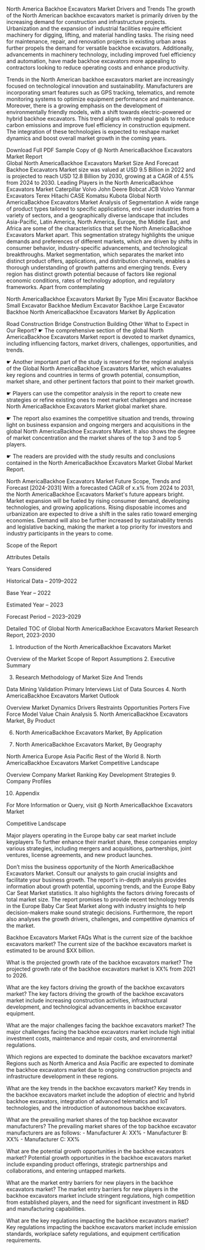 North America Backhoe Excavators Market Drivers and Trends
The growth of the North American backhoe excavators market is primarily driven by the increasing demand for construction and infrastructure projects. Urbanization and the expansion of industrial facilities require efficient machinery for digging, lifting, and material handling tasks. The rising need for maintenance, repair, and renovation projects in existing urban areas further propels the demand for versatile backhoe excavators. Additionally, advancements in machinery technology, including improved fuel efficiency and automation, have made backhoe excavators more appealing to contractors looking to reduce operating costs and enhance productivity.

Trends in the North American backhoe excavators market are increasingly focused on technological innovation and sustainability. Manufacturers are incorporating smart features such as GPS tracking, telematics, and remote monitoring systems to optimize equipment performance and maintenance. Moreover, there is a growing emphasis on the development of environmentally friendly models, with a shift towards electric-powered or hybrid backhoe excavators. This trend aligns with regional goals to reduce carbon emissions and improve fuel efficiency in construction equipment. The integration of these technologies is expected to reshape market dynamics and boost overall market growth in the coming years.

Download Full PDF Sample Copy of @ North AmericaBackhoe Excavators Market Report  
Global North AmericaBackhoe Excavators Market Size And Forecast
Backhoe Excavators Market size was valued at USD 9.5 Billion in 2022 and is projected to reach USD 12.8 Billion by 2030, growing at a CAGR of 4.5% from 2024 to 2030.
Leading Players in the North AmericaBackhoe Excavators Market
Caterpillar
Volvo
John Deere
Bobcat
JCB
Volvo
Yanmar Excavators
Terex
Hitachi
CASE
Komatsu
Kubota
Global North AmericaBackhoe Excavators Market Analysis of Segmentation
A wide range of product types tailored to specific applications, end-user industries from a variety of sectors, and a geographically diverse landscape that includes Asia-Pacific, Latin America, North America, Europe, the Middle East, and Africa are some of the characteristics that set the North AmericaBackhoe Excavators Market apart. This segmentation strategy highlights the unique demands and preferences of different markets, which are driven by shifts in consumer behavior, industry-specific advancements, and technological breakthroughs. Market segmentation, which separates the market into distinct product offers, applications, and distribution channels, enables a thorough understanding of growth patterns and emerging trends. Every region has distinct growth potential because of factors like regional economic conditions, rates of technology adoption, and regulatory frameworks. Apart from contemplating

North AmericaBackhoe Excavators Market By Type
Mini Excavator Backhoe
Small Excavator Backhoe
Medium Excavator Backhoe
Large Excavator Backhoe
North AmericaBackhoe Excavators Market By Application

Road Construction
Bridge Construction
Building
Other
What to Expect in Our Report?
☛ The comprehensive section of the global North AmericaBackhoe Excavators Market report is devoted to market dynamics, including influencing factors, market drivers, challenges, opportunities, and trends.

☛ Another important part of the study is reserved for the regional analysis of the Global North AmericaBackhoe Excavators Market, which evaluates key regions and countries in terms of growth potential, consumption, market share, and other pertinent factors that point to their market growth.

☛ Players can use the competitor analysis in the report to create new strategies or refine existing ones to meet market challenges and increase North AmericaBackhoe Excavators Market global market share.

☛ The report also examines the competitive situation and trends, throwing light on business expansion and ongoing mergers and acquisitions in the global North AmericaBackhoe Excavators Market. It also shows the degree of market concentration and the market shares of the top 3 and top 5 players.

☛ The readers are provided with the study results and conclusions contained in the North AmericaBackhoe Excavators Market Global Market Report.

North AmericaBackhoe Excavators Market Future Scope, Trends and Forecast [2024-2031]
With a forecasted CAGR of x.x% from 2024 to 2031, the North AmericaBackhoe Excavators Market's future appears bright. Market expansion will be fueled by rising consumer demand, developing technologies, and growing applications. Rising disposable incomes and urbanization are expected to drive a shift in the sales ratio toward emerging economies. Demand will also be further increased by sustainability trends and legislative backing, making the market a top priority for investors and industry participants in the years to come.

Scope of the Report

Attributes Details

Years Considered

Historical Data – 2019–2022

Base Year – 2022

Estimated Year – 2023

Forecast Period – 2023–2029

Detailed TOC of Global North AmericaBackhoe Excavators Market Research Report, 2023-2030
1. Introduction of the North AmericaBackhoe Excavators Market

Overview of the Market
Scope of Report
Assumptions
2. Executive Summary

3. Research Methodology of Market Size And Trends

Data Mining
Validation
Primary Interviews
List of Data Sources
4. North AmericaBackhoe Excavators Market Outlook

Overview
Market Dynamics
Drivers
Restraints
Opportunities
Porters Five Force Model
Value Chain Analysis
5. North AmericaBackhoe Excavators Market, By Product

6. North AmericaBackhoe Excavators Market, By Application

7. North AmericaBackhoe Excavators Market, By Geography

North America
Europe
Asia Pacific
Rest of the World
8. North AmericaBackhoe Excavators Market Competitive Landscape

Overview
Company Market Ranking
Key Development Strategies
9. Company Profiles

10. Appendix

For More Information or Query, visit @ North AmericaBackhoe Excavators Market

Competitive Landscape

Major players operating in the Europe baby car seat market include keyplayers To further enhance their market share, these companies employ various strategies, including mergers and acquisitions, partnerships, joint ventures, license agreements, and new product launches.

Don’t miss the business opportunity of the North AmericaBackhoe Excavators Market. Consult our analysts to gain crucial insights and facilitate your business growth.
The report's in-depth analysis provides information about growth potential, upcoming trends, and the Europe Baby Car Seat Market statistics. It also highlights the factors driving forecasts of total market size. The report promises to provide recent technology trends in the Europe Baby Car Seat Market along with industry insights to help decision-makers make sound strategic decisions. Furthermore, the report also analyses the growth drivers, challenges, and competitive dynamics of the market.

Backhoe Excavators Market FAQs
What is the current size of the backhoe excavators market?
The current size of the backhoe excavators market is estimated to be around $XX billion.

What is the projected growth rate of the backhoe excavators market?
The projected growth rate of the backhoe excavators market is XX% from 2021 to 2026.

What are the key factors driving the growth of the backhoe excavators market?
The key factors driving the growth of the backhoe excavators market include increasing construction activities, infrastructural development, and technological advancements in backhoe excavator equipment.

What are the major challenges facing the backhoe excavators market?
The major challenges facing the backhoe excavators market include high initial investment costs, maintenance and repair costs, and environmental regulations.

Which regions are expected to dominate the backhoe excavators market?
Regions such as North America and Asia Pacific are expected to dominate the backhoe excavators market due to ongoing construction projects and infrastructure development in these regions.

What are the key trends in the backhoe excavators market?
Key trends in the backhoe excavators market include the adoption of electric and hybrid backhoe excavators, integration of advanced telematics and IoT technologies, and the introduction of autonomous backhoe excavators.

What are the prevailing market shares of the top backhoe excavator manufacturers?
The prevailing market shares of the top backhoe excavator manufacturers are as follows: - Manufacturer A: XX% - Manufacturer B: XX% - Manufacturer C: XX%

What are the potential growth opportunities in the backhoe excavators market?
Potential growth opportunities in the backhoe excavators market include expanding product offerings, strategic partnerships and collaborations, and entering untapped markets.

What are the market entry barriers for new players in the backhoe excavators market?
The market entry barriers for new players in the backhoe excavators market include stringent regulations, high competition from established players, and the need for significant investment in R&D and manufacturing capabilities.

What are the key regulations impacting the backhoe excavators market?
Key regulations impacting the backhoe excavators market include emission standards, workplace safety regulations, and equipment certification requirements.
